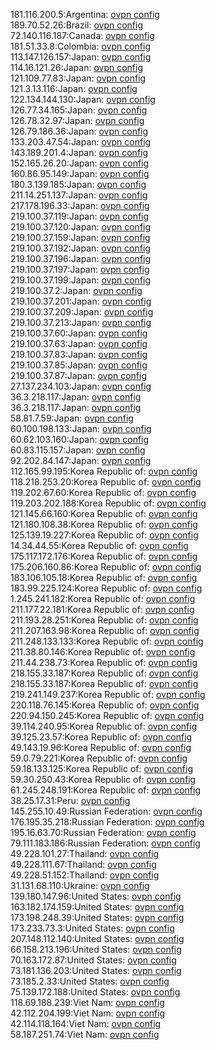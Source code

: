 181.116.200.5:Argentina: [ovpn config](vpn/181_116_200_5.ovpn)  
189.70.52.26:Brazil: [ovpn config](vpn/189_70_52_26.ovpn)  
72.140.116.187:Canada: [ovpn config](vpn/72_140_116_187.ovpn)  
181.51.33.8:Colombia: [ovpn config](vpn/181_51_33_8.ovpn)  
113.147.126.157:Japan: [ovpn config](vpn/113_147_126_157.ovpn)  
114.16.121.26:Japan: [ovpn config](vpn/114_16_121_26.ovpn)  
121.109.77.83:Japan: [ovpn config](vpn/121_109_77_83.ovpn)  
121.3.13.116:Japan: [ovpn config](vpn/121_3_13_116.ovpn)  
122.134.144.130:Japan: [ovpn config](vpn/122_134_144_130.ovpn)  
126.77.34.165:Japan: [ovpn config](vpn/126_77_34_165.ovpn)  
126.78.32.97:Japan: [ovpn config](vpn/126_78_32_97.ovpn)  
126.79.186.36:Japan: [ovpn config](vpn/126_79_186_36.ovpn)  
133.203.47.54:Japan: [ovpn config](vpn/133_203_47_54.ovpn)  
143.189.201.4:Japan: [ovpn config](vpn/143_189_201_4.ovpn)  
152.165.26.20:Japan: [ovpn config](vpn/152_165_26_20.ovpn)  
160.86.95.149:Japan: [ovpn config](vpn/160_86_95_149.ovpn)  
180.3.139.185:Japan: [ovpn config](vpn/180_3_139_185.ovpn)  
211.14.251.137:Japan: [ovpn config](vpn/211_14_251_137.ovpn)  
217.178.196.33:Japan: [ovpn config](vpn/217_178_196_33.ovpn)  
219.100.37.119:Japan: [ovpn config](vpn/219_100_37_119.ovpn)  
219.100.37.120:Japan: [ovpn config](vpn/219_100_37_120.ovpn)  
219.100.37.159:Japan: [ovpn config](vpn/219_100_37_159.ovpn)  
219.100.37.192:Japan: [ovpn config](vpn/219_100_37_192.ovpn)  
219.100.37.196:Japan: [ovpn config](vpn/219_100_37_196.ovpn)  
219.100.37.197:Japan: [ovpn config](vpn/219_100_37_197.ovpn)  
219.100.37.199:Japan: [ovpn config](vpn/219_100_37_199.ovpn)  
219.100.37.2:Japan: [ovpn config](vpn/219_100_37_2.ovpn)  
219.100.37.201:Japan: [ovpn config](vpn/219_100_37_201.ovpn)  
219.100.37.209:Japan: [ovpn config](vpn/219_100_37_209.ovpn)  
219.100.37.213:Japan: [ovpn config](vpn/219_100_37_213.ovpn)  
219.100.37.60:Japan: [ovpn config](vpn/219_100_37_60.ovpn)  
219.100.37.63:Japan: [ovpn config](vpn/219_100_37_63.ovpn)  
219.100.37.83:Japan: [ovpn config](vpn/219_100_37_83.ovpn)  
219.100.37.85:Japan: [ovpn config](vpn/219_100_37_85.ovpn)  
219.100.37.87:Japan: [ovpn config](vpn/219_100_37_87.ovpn)  
27.137.234.103:Japan: [ovpn config](vpn/27_137_234_103.ovpn)  
36.3.218.117:Japan: [ovpn config](vpn/36_3_218_117.ovpn)  
36.3.218.117:Japan: [ovpn config](vpn/36_3_218_117.ovpn)  
58.81.7.59:Japan: [ovpn config](vpn/58_81_7_59.ovpn)  
60.100.198.133:Japan: [ovpn config](vpn/60_100_198_133.ovpn)  
60.62.103.160:Japan: [ovpn config](vpn/60_62_103_160.ovpn)  
60.83.115.157:Japan: [ovpn config](vpn/60_83_115_157.ovpn)  
92.202.84.147:Japan: [ovpn config](vpn/92_202_84_147.ovpn)  
112.165.99.195:Korea Republic of: [ovpn config](vpn/112_165_99_195.ovpn)  
118.218.253.20:Korea Republic of: [ovpn config](vpn/118_218_253_20.ovpn)  
119.202.67.60:Korea Republic of: [ovpn config](vpn/119_202_67_60.ovpn)  
119.203.202.188:Korea Republic of: [ovpn config](vpn/119_203_202_188.ovpn)  
121.145.66.160:Korea Republic of: [ovpn config](vpn/121_145_66_160.ovpn)  
121.180.108.38:Korea Republic of: [ovpn config](vpn/121_180_108_38.ovpn)  
125.139.19.227:Korea Republic of: [ovpn config](vpn/125_139_19_227.ovpn)  
14.34.44.55:Korea Republic of: [ovpn config](vpn/14_34_44_55.ovpn)  
175.117.172.176:Korea Republic of: [ovpn config](vpn/175_117_172_176.ovpn)  
175.206.160.86:Korea Republic of: [ovpn config](vpn/175_206_160_86.ovpn)  
183.106.105.18:Korea Republic of: [ovpn config](vpn/183_106_105_18.ovpn)  
183.99.225.124:Korea Republic of: [ovpn config](vpn/183_99_225_124.ovpn)  
1.245.241.182:Korea Republic of: [ovpn config](vpn/1_245_241_182.ovpn)  
211.177.22.181:Korea Republic of: [ovpn config](vpn/211_177_22_181.ovpn)  
211.193.28.251:Korea Republic of: [ovpn config](vpn/211_193_28_251.ovpn)  
211.207.163.98:Korea Republic of: [ovpn config](vpn/211_207_163_98.ovpn)  
211.248.133.133:Korea Republic of: [ovpn config](vpn/211_248_133_133.ovpn)  
211.38.80.146:Korea Republic of: [ovpn config](vpn/211_38_80_146.ovpn)  
211.44.238.73:Korea Republic of: [ovpn config](vpn/211_44_238_73.ovpn)  
218.155.33.187:Korea Republic of: [ovpn config](vpn/218_155_33_187.ovpn)  
218.155.33.187:Korea Republic of: [ovpn config](vpn/218_155_33_187.ovpn)  
219.241.149.237:Korea Republic of: [ovpn config](vpn/219_241_149_237.ovpn)  
220.118.76.145:Korea Republic of: [ovpn config](vpn/220_118_76_145.ovpn)  
220.94.150.245:Korea Republic of: [ovpn config](vpn/220_94_150_245.ovpn)  
39.114.240.95:Korea Republic of: [ovpn config](vpn/39_114_240_95.ovpn)  
39.125.23.57:Korea Republic of: [ovpn config](vpn/39_125_23_57.ovpn)  
49.143.19.96:Korea Republic of: [ovpn config](vpn/49_143_19_96.ovpn)  
59.0.79.221:Korea Republic of: [ovpn config](vpn/59_0_79_221.ovpn)  
59.18.133.125:Korea Republic of: [ovpn config](vpn/59_18_133_125.ovpn)  
59.30.250.43:Korea Republic of: [ovpn config](vpn/59_30_250_43.ovpn)  
61.245.248.191:Korea Republic of: [ovpn config](vpn/61_245_248_191.ovpn)  
38.25.17.31:Peru: [ovpn config](vpn/38_25_17_31.ovpn)  
145.255.10.49:Russian Federation: [ovpn config](vpn/145_255_10_49.ovpn)  
176.195.35.218:Russian Federation: [ovpn config](vpn/176_195_35_218.ovpn)  
195.16.63.70:Russian Federation: [ovpn config](vpn/195_16_63_70.ovpn)  
79.111.183.186:Russian Federation: [ovpn config](vpn/79_111_183_186.ovpn)  
49.228.101.27:Thailand: [ovpn config](vpn/49_228_101_27.ovpn)  
49.228.111.67:Thailand: [ovpn config](vpn/49_228_111_67.ovpn)  
49.228.51.152:Thailand: [ovpn config](vpn/49_228_51_152.ovpn)  
31.131.68.110:Ukraine: [ovpn config](vpn/31_131_68_110.ovpn)  
139.180.147.96:United States: [ovpn config](vpn/139_180_147_96.ovpn)  
163.182.174.159:United States: [ovpn config](vpn/163_182_174_159.ovpn)  
173.198.248.39:United States: [ovpn config](vpn/173_198_248_39.ovpn)  
173.233.73.3:United States: [ovpn config](vpn/173_233_73_3.ovpn)  
207.148.112.140:United States: [ovpn config](vpn/207_148_112_140.ovpn)  
66.158.213.196:United States: [ovpn config](vpn/66_158_213_196.ovpn)  
70.163.172.87:United States: [ovpn config](vpn/70_163_172_87.ovpn)  
73.181.136.203:United States: [ovpn config](vpn/73_181_136_203.ovpn)  
73.185.2.33:United States: [ovpn config](vpn/73_185_2_33.ovpn)  
75.139.172.188:United States: [ovpn config](vpn/75_139_172_188.ovpn)  
118.69.188.239:Viet Nam: [ovpn config](vpn/118_69_188_239.ovpn)  
42.112.204.199:Viet Nam: [ovpn config](vpn/42_112_204_199.ovpn)  
42.114.118.164:Viet Nam: [ovpn config](vpn/42_114_118_164.ovpn)  
58.187.251.74:Viet Nam: [ovpn config](vpn/58_187_251_74.ovpn)  
